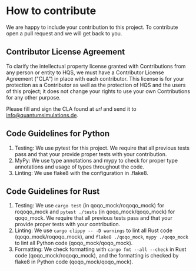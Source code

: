 # How to contribute

We are happy to include your contribution to this project. To contribute open a pull request and we will get back to you.

## Contributor License Agreement

To clarify the intellectual property license granted with Contributions from any person or entity to HQS, we must have a Contributor License Agreement ("CLA") in place with each contributor. This license is for your protection as a Contributor as well as the protection of HQS and the users of this project; it does not change your rights to use your own Contributions for any other purpose.

Please fill and sign the CLA found at *url* and send it to info@quantumsimulations.de.

## Code Guidelines for Python

1. Testing: We use pytest for this project. We require that all previous tests pass and that your provide proper tests with your contribution.
2. MyPy: We use type annotations and mypy to check for proper type annotations and usage of types throughout the code.
3. Linting: We use flake8 with the configuration in .flake8.

## Code Guidelines for Rust

1. Testing: We use `cargo test` (in qoqo_mock/roqoqo_mock) for roqoqo_mock and `pytest ./tests` (in qoqo_mock/qoqo_mock) for qoqo_mock. We require that all previous tests pass and that your provide proper tests with your contribution.
2. Linting: We use `cargo clippy -- -D warnings` to lint all Rust code (qoqo_mock/roqoqo_mock), and `flake8 ./qoqo_mock`, `mypy ./qoqo_mock` to lint all Python code (qoqo_mock/qoqo_mock).
3. Formatting: We check formatting with `cargo fmt --all --check` in Rust code (qoqo_mock/roqoqo_mock), and the formatting is checked by flake8 in Python code (qoqo_mock/qoqo_mock).
